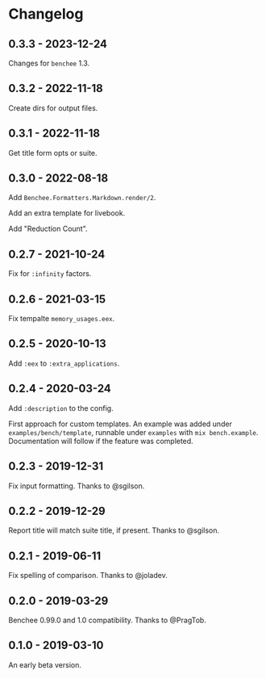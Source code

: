 # Changelog

## 0.3.3 - 2023-12-24

Changes for `benchee` 1.3.

## 0.3.2 - 2022-11-18

Create dirs for output files.

## 0.3.1 - 2022-11-18

Get title form opts or suite.

## 0.3.0 - 2022-08-18

Add `Benchee.Formatters.Markdown.render/2`.

Add an extra template for livebook.

Add "Reduction Count".

## 0.2.7 - 2021-10-24

Fix for `:infinity` factors.

## 0.2.6 - 2021-03-15

Fix tempalte `memory_usages.eex`.

## 0.2.5 - 2020-10-13

Add `:eex` to `:extra_applications`.

## 0.2.4 - 2020-03-24

Add `:description` to the config.

First approach for custom templates. An example was added under
`examples/bench/template`, runnable under `examples` with `mix bench.example`.
Documentation will follow if the feature was completed.

## 0.2.3 - 2019-12-31

Fix input formatting. Thanks to @sgilson.

## 0.2.2 - 2019-12-29

Report title will match suite title, if present. Thanks to @sgilson.

## 0.2.1 - 2019-06-11

Fix spelling of comparison. Thanks to @joladev.

## 0.2.0 - 2019-03-29

Benchee 0.99.0 and 1.0 compatibility. Thanks to @PragTob.

## 0.1.0 - 2019-03-10

An early beta version.
